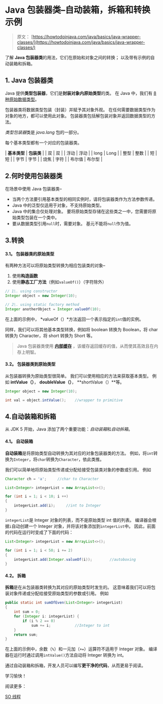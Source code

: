 # Java 包装器类–自动装箱，拆箱和转换示例

> 原文： [https://howtodoinjava.com/java/basics/java-wrapper-classes/](https://howtodoinjava.com/java/basics/java-wrapper-classes/)

了解 **Java 包装器类**的用法，它们在原始和对象之间的转换； 以及带有示例的自动装箱和拆箱。

## 1\. Java 包装器类

Java 提供**类型包装器**，它们是**封装对象内原始类型**的类。 在 Java 中，我们有 [8 种原始数据类型](https://howtodoinjava.com/java/basics/primitive-data-types-in-java/)。

包装器类将数据类型包装（封装）并赋予其对象外观。 在任何需要数据类型作为对象的地方，都可以使用此对象。 包装器类包括解包装对象并返回数据类型的方法。

*类型包装器*类是 *java.lang* 包的一部分。

每个基本类型都有一个对应的包装器类。

| **基本类型** | **包装类** |
| 双 | 双 |
| 浮动 | 浮动 |
| long | Long |
| 整型 | 整数 |
| 短 | 短 |
| 字节 | 字节 |
| 烧焦 | 字符 |
| 布尔值 | 布尔型 |

## 2.何时使用包装器类

在场景中使用 Java 包装器类–

*   当两个方法要引用基本类型的相同实例时，请将包装器类作为方法参数传递。
*   Java 中的泛型仅适用于对象，不支持原始类型。
*   Java 中的集合仅处理对象。 要将原始类型存储在这些类之一中，您需要将原始类型包装在一个类中。
*   要从数据类型引用`null`时，需要对象。 基元不能将`null`作为值。

## 3.转换

#### 3.1。 包装器类的原始类型

有两种方法可以将原始类型转换为相应包装类的对象–

1.  使用**构造函数**
2.  使用**静态工厂方法**（例如`valueOf()`）（字符除外）

```java
// 1\. using constructor
Integer object = new Integer(10);

// 2\. using static factory method
Integer anotherObject = Integer.valueOf(10);

```

在上面的示例中， *valueOf（）*方法返回一个表示指定的`int`值的实例。

同样，我们可以将其他基本类型转换，例如将 boolean 转换为 Boolean，将 char 转换为 Character，将 short 转换为 Short 等。

> Java 包装器类使用 **[内部缓存](https://howtodoinjava.com/java/basics/object-initialization-best-practices-internal-caching-in-wrapper-classes/)** ，该缓存返回缓存的值，从而使其高效且在内存上明智。

#### 3.2。 包装器类到原始类型

从包装器转换为原始类型很简单。 我们可以使用相应的方法来获取基本类型。 例如 **intValue（）**， **doubleValue（）**， **shortValue（）**等。

```java
Integer object = new Integer(10);

int val = object.intValue();	//wrapper to primitive

```

## 4.自动装箱和拆箱

从 JDK 5 开始，Java 添加了两个重要功能：*自动装箱*和*自动拆箱*。

#### 4.1。 自动装箱

**自动装箱**是将原始类型自动转换为其对应的对象包装器类的方法。 例如，将`int`转换为`Integer`，将`char`转换为`Character`，依此类推。

我们可以简单地将原始类型传递或分配给接受包装类对象的参数或引用。 例如

```java
Character ch = 'a';		//char to Character

List<Integer> integerList = new ArrayList<>();

for (int i = 1; i < 10; i ++) 
{
    integerList.add(i);		//int to Integer
}

```

`integerList`是 Integer 对象的列表，而不是原始类型 int 值的列表。 编译器会根据`i`自动创建一个 Integer 对象，并将该对象添加到`integerList`中。 因此，前面的代码在运行时变成了下面的代码：

```java
List<Integer> integerList = new ArrayList<>();

for (int i = 1; i < 50; i += 2) 
{
    integerList.add(Integer.valueOf(i));		//autoboxing
}

```

#### 4.2。 拆箱

**拆箱**是在从包装器类转换为其对应的原始类型时发生的。 这意味着我们可以将包装对象传递或分配给接受原始类型的参数或引用。 例如

```java
public static int sumOfEven(List<Integer> integerList) 
{
    int sum = 0;
    for (Integer i: integerList) {
    	if (i % 2 == 0)
            sum += i;			//Integer to int
    }
    return sum;
}

```

在上面的示例中，余数（`%`）和一元加（`+=`）运算符不适用于 Integer 对象。 编译器在运行时通过调用`intValue()`方法自动将 Integer 转换为 int。

通过自动装箱和拆箱，开发人员可以编写**更干净的代码**，从而更易于阅读。

学习愉快！

阅读更多：

[SO 线程](https://stackoverflow.com/questions/3579035/why-are-there-wrapper-classes-in-java)